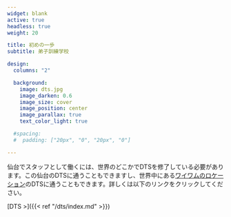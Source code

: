 ```yaml
---
widget: blank
active: true
headless: true
weight: 20

title: 初めの一歩
subtitle: 弟子訓練学校

design:
  columns: "2"

  background:
    image: dts.jpg
    image_darken: 0.6
    image_size: cover
    image_position: center
    image_parallax: true
    text_color_light: true

  #spacing:
  #  padding: ["20px", "0", "20px", "0"]

---
```


仙台でスタッフとして働くには、世界のどこかでDTSを修了している必要があります。この仙台のDTSに通うこともできますし、世界中にある[ワイワムのロケーション](https://www.ywam.org/dts/)のDTSに通うこともできます。詳しくは以下のリンクをクリックしてください。

[DTS >]({{< ref "/dts/index.md" >}})
